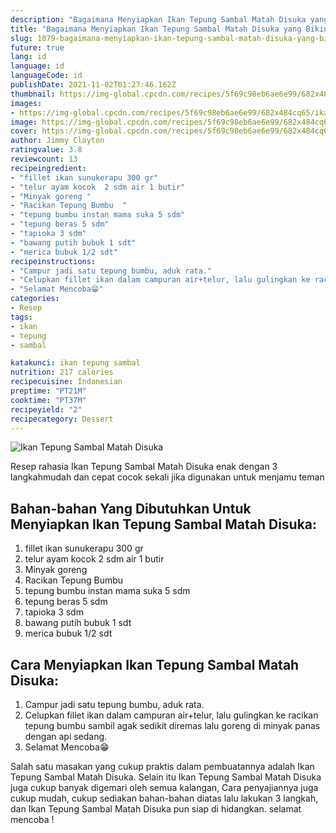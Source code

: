 ```yaml
---
description: "Bagaimana Menyiapkan Ikan Tepung Sambal Matah Disuka yang Bikin Ngiler"
title: "Bagaimana Menyiapkan Ikan Tepung Sambal Matah Disuka yang Bikin Ngiler"
slug: 1079-bagaimana-menyiapkan-ikan-tepung-sambal-matah-disuka-yang-bikin-ngiler
future: true
lang: id
language: id
languageCode: id
publishDate: 2021-11-02T01:27:46.162Z 
thumbnail: https://img-global.cpcdn.com/recipes/5f69c98eb6ae6e99/682x484cq65/ikan-tepung-sambal-matah-disuka-foto-resep-utama.png
images:
- https://img-global.cpcdn.com/recipes/5f69c98eb6ae6e99/682x484cq65/ikan-tepung-sambal-matah-disuka-foto-resep-utama.png
image: https://img-global.cpcdn.com/recipes/5f69c98eb6ae6e99/682x484cq65/ikan-tepung-sambal-matah-disuka-foto-resep-utama.png
cover: https://img-global.cpcdn.com/recipes/5f69c98eb6ae6e99/682x484cq65/ikan-tepung-sambal-matah-disuka-foto-resep-utama.png
author: Jimmy Clayton
ratingvalue: 3.8
reviewcount: 13
recipeingredient:
- "fillet ikan sunukerapu 300 gr"
- "telur ayam kocok  2 sdm air 1 butir"
- "Minyak goreng "
- "Racikan Tepung Bumbu  "
- "tepung bumbu instan mama suka 5 sdm"
- "tepung beras 5 sdm"
- "tapioka 3 sdm"
- "bawang putih bubuk 1 sdt"
- "merica bubuk 1/2 sdt"
recipeinstructions:
- "Campur jadi satu tepung bumbu, aduk rata."
- "Celupkan fillet ikan dalam campuran air+telur, lalu gulingkan ke racikan tepung bumbu sambil agak sedikit diremas lalu goreng di minyak panas dengan api sedang."
- "Selamat Mencoba😁"
categories:
- Resep
tags:
- ikan
- tepung
- sambal

katakunci: ikan tepung sambal 
nutrition: 217 calories
recipecuisine: Indonesian
preptime: "PT21M"
cooktime: "PT37M"
recipeyield: "2"
recipecategory: Dessert
---
```



![Ikan Tepung Sambal Matah Disuka](https://img-global.cpcdn.com/recipes/5f69c98eb6ae6e99/682x484cq65/ikan-tepung-sambal-matah-disuka-foto-resep-utama.png)

Resep rahasia Ikan Tepung Sambal Matah Disuka  enak dengan 3 langkahmudah dan cepat cocok sekali jika digunakan untuk menjamu teman

<!--inarticleads1-->

## Bahan-bahan Yang Dibutuhkan Untuk Menyiapkan Ikan Tepung Sambal Matah Disuka:

1. fillet ikan sunukerapu 300 gr
1. telur ayam kocok  2 sdm air 1 butir
1. Minyak goreng 
1. Racikan Tepung Bumbu  
1. tepung bumbu instan mama suka 5 sdm
1. tepung beras 5 sdm
1. tapioka 3 sdm
1. bawang putih bubuk 1 sdt
1. merica bubuk 1/2 sdt



<!--inarticleads2-->

## Cara Menyiapkan Ikan Tepung Sambal Matah Disuka:

1. Campur jadi satu tepung bumbu, aduk rata.
1. Celupkan fillet ikan dalam campuran air+telur, lalu gulingkan ke racikan tepung bumbu sambil agak sedikit diremas lalu goreng di minyak panas dengan api sedang.
1. Selamat Mencoba😁




Salah satu masakan yang cukup praktis dalam pembuatannya adalah  Ikan Tepung Sambal Matah Disuka. Selain itu  Ikan Tepung Sambal Matah Disuka  juga cukup banyak digemari oleh semua kalangan, Cara penyajiannya juga cukup mudah, cukup sediakan bahan-bahan diatas lalu lakukan 3 langkah, dan  Ikan Tepung Sambal Matah Disuka  pun siap di hidangkan. selamat mencoba !
